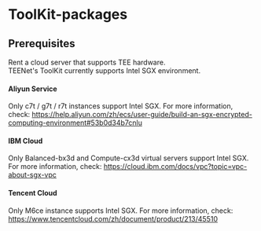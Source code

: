 # ToolKit-packages
## Prerequisites
Rent a cloud server that supports TEE hardware.   
TEENet's ToolKit currently supports Intel SGX environment.  
#### Aliyun Service  
Only c7t / g7t / r7t instances support Intel SGX. For more information, check: https://help.aliyun.com/zh/ecs/user-guide/build-an-sgx-encrypted-computing-environment#53b0d34b7cnlu   
#### IBM Cloud
Only Balanced-bx3d and Compute-cx3d virtual servers support Intel SGX. For more information, check: https://cloud.ibm.com/docs/vpc?topic=vpc-about-sgx-vpc  
#### Tencent Cloud
Only M6ce instance supports Intel SGX. For more information, check: https://www.tencentcloud.com/zh/document/product/213/45510   
